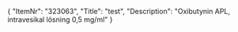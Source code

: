{
  "ItemNr": "323063",
  "Title": "test",
  "Description": "Oxibutynin APL, intravesikal lösning 0,5 mg/ml"
}